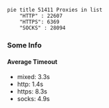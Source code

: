 
```mermaid
pie title 51411 Proxies in list
    "HTTP" : 22607
    "HTTPS": 6369
    "SOCKS" : 28094
```

### Some Info
#### Average Timeout

- mixed: 3.3s
- http: 1.4s
- https: 8.3s
- socks: 4.9s